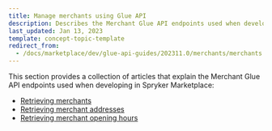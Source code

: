 ```yaml
---
title: Manage merchants using Glue API
description: Describes the Merchant Glue API endpoints used when developing in Spryker Marketplace
last_updated: Jan 13, 2023
template: concept-topic-template
redirect_from:
  - /docs/marketplace/dev/glue-api-guides/202311.0/merchants/merchants.html
---
```


This section provides a collection of articles that explain the Merchant Glue API endpoints used when developing in Spryker Marketplace:
* [Retrieving merchants](/docs/pbc/all/merchant-management/{{page.version}}/marketplace/manage-using-glue-api/glue-api-retrieve-merchants.html)
* [Retrieving merchant addresses](/docs/pbc/all/merchant-management/{{page.version}}/marketplace/manage-using-glue-api/glue-api-retrieve-merchant-addresses.html)
* [Retrieving merchant opening hours](/docs/pbc/all/merchant-management/{{page.version}}/marketplace/manage-using-glue-api/glue-api-retrieve-merchant-opening-hours.html)
